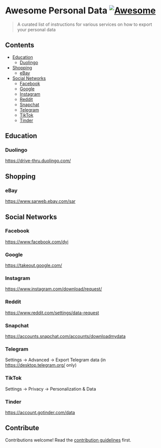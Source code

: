 # Awesome Personal Data [![Awesome](https://awesome.re/badge.svg)](https://awesome.re)

> A curated list of instructions for various services on how to export your personal data


## Contents

- [Education](#education)
  - [Duolingo](#duolingo)
- [Shopping](#shopping)
  - [eBay](#ebay)
- [Social Networks](#social-networks)
  - [Facebook](#facebook)
  - [Google](#google)
  - [Instagram](#instagram)
  - [Reddit](#reddit)
  - [Snapchat](#snapchat)
  - [Telegram](#telegram)
  - [TikTok](#tiktok)
  - [Tinder](#tinder)

## Education

### Duolingo

https://drive-thru.duolingo.com/

## Shopping

### eBay

https://www.sarweb.ebay.com/sar

## Social Networks

### Facebook

https://www.facebook.com/dyi

### Google

https://takeout.google.com/

### Instagram

https://www.instagram.com/download/request/

### Reddit

https://www.reddit.com/settings/data-request

### Snapchat

https://accounts.snapchat.com/accounts/downloadmydata

### Telegram

Settings -> Advanced -> Export Telegram data (in https://desktop.telegram.org/ only)

### TikTok

Settings -> Privacy -> Personalization & Data

### Tinder

https://account.gotinder.com/data


## Contribute

Contributions welcome! Read the [contribution guidelines](contributing.md) first.
